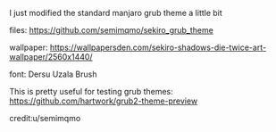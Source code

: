 I just modified the standard manjaro grub theme a little bit

files: https://github.com/semimqmo/sekiro_grub_theme

wallpaper: https://wallpapersden.com/sekiro-shadows-die-twice-art-wallpaper/2560x1440/

font: Dersu Uzala Brush

This is pretty useful for testing grub themes: https://github.com/hartwork/grub2-theme-preview

credit:u/semimqmo
